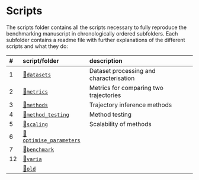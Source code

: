 
# Scripts

The scripts folder contains all the scripts necessary to fully reproduce the benchmarking manuscript in chronologically ordered subfolders. Each subfolder contains a readme file with further explanations of the different scripts and what they do:

| \#  | script/folder                                    | description                             |
|:----|:-------------------------------------------------|:----------------------------------------|
| 1   | [📁`datasets`](01-datasets)                       | Dataset processing and characterisation |
| 2   | [📁`metrics`](02-metrics)                         | Metrics for comparing two trajectories  |
| 3   | [📁`methods`](03-methods)                         | Trajectory inference methods            |
| 4   | [📁`method_testing`](04-method_testing)           | Method testing                          |
| 5   | [📁`scaling`](05-scaling)                         | Scalability of methods                  |
| 6   | [📁`optimise_parameters`](06-optimise_parameters) |                                         |
| 7   | [📁`benchmark`](07-benchmark)                     |                                         |
| 12  | [📁`varia`](12-varia)                             |                                         |
|     | [📁`old`](old)                                    |                                         |
